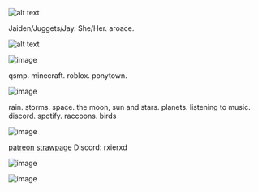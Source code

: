 ![alt text](https://64.media.tumblr.com/96d23bada4b7471b45bb898a729dc1d4/008259af8f9c76ed-17/s500x750/6e3f5dc3c244a9969485938c0c801367a83)

Jaiden/Juggets/Jay. She/Her. aroace.


![alt text](https://encrypted-tbn0.gstatic.com/images?q=tbn:ANd9GcSW-aB0dAyJVT4hZA9J0vNJVwt2vMjjRSmmLRcpNzm27w&s) 


![image](https://64.media.tumblr.com/96d23bada4b7471b45bb898a729dc1d4/008259af8f9c76ed-17/s500x750/6e3f5dc3c244a9969485938c0c801367a83) 

qsmp. minecraft. roblox. ponytown.

![image](https://64.media.tumblr.com/96d23bada4b7471b45bb898a729dc1d4/008259af8f9c76ed-17/s500x750/6e3f5dc3c244a9969485938c0c801367a83)

rain. storms. space. the moon, sun and stars. planets. listening to music. discord. spotify. raccoons. birds

![image](https://64.media.tumblr.com/96d23bada4b7471b45bb898a729dc1d4/008259af8f9c76ed-17/s500x750/6e3f5dc3c244a9969485938c0c801367a83)

[patreon](https://www.patreon.com/c/0_0zz/about) [strawpage](https://aroacebird.straw.page) Discord: rxierxd



![image](https://64.media.tumblr.com/ce643b695a0614d86a2657a6346f9045/aa9daa5ef7db55e2-d9/s500x750/9a85e2d7ff9f2523080d3a8b09eb02917cfb18a4.pnj)

![image](https://64.media.tumblr.com/c89f54a097bb348bcfeb86753e047d40/aa9daa5ef7db55e2-b7/s500x750/32e82b9a996d1b3acd68b87ae0854590320c70dd.pnj)

